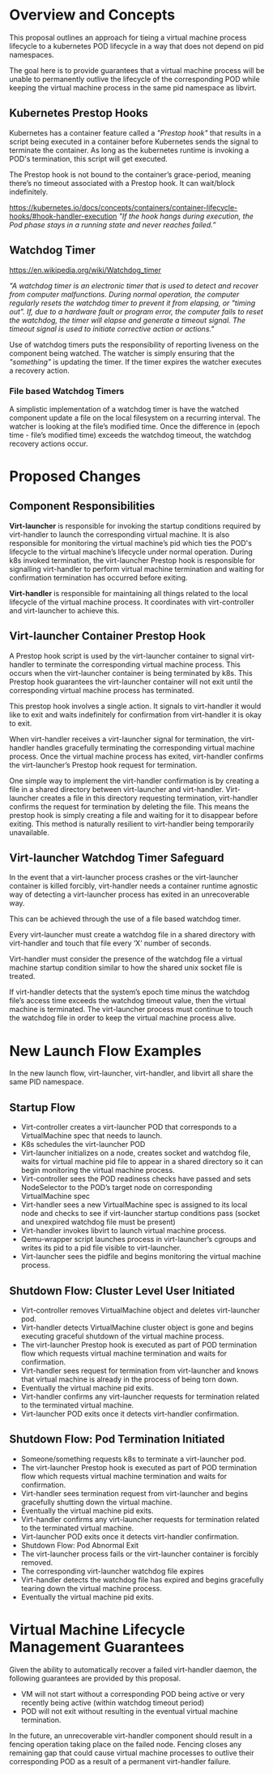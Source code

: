 # Overview and Concepts

This proposal outlines an approach for tieing a virtual machine process
lifecycle to a kubernetes POD lifecycle in a way that does not depend on pid
namespaces.

The goal here is to provide guarantees that a virtual machine process will be
unable to permanently outlive the lifecycle of the corresponding POD while
keeping the virtual machine process in the same pid namespace as libvirt.

## Kubernetes Prestop Hooks

Kubernetes has a container feature called a *"Prestop hook"* that results in
a script being executed in a container before Kubernetes sends the signal to
terminate the container. As long as the kubernetes runtime is invoking a POD's
termination, this script will get executed.

The Prestop hook is not bound to the container’s grace-period, meaning there’s
no timeout associated with a Prestop hook. It can wait/block indefinitely.

https://kubernetes.io/docs/concepts/containers/container-lifecycle-hooks/#hook-handler-execution 
*"If the hook hangs during execution, the Pod phase stays in a running state and
never reaches failed.”*

## Watchdog Timer

https://en.wikipedia.org/wiki/Watchdog_timer

*"A watchdog timer is an electronic timer that is used to detect and recover
from computer malfunctions. During normal operation, the computer regularly
resets the watchdog timer to prevent it from elapsing, or "timing out". If, due
to a hardware fault or program error, the computer fails to reset the watchdog,
the timer will elapse and generate a timeout signal. The timeout signal is used
to initiate corrective action or actions."*

Use of watchdog timers puts the responsibility of reporting liveness on the
component being watched. The watcher is simply ensuring that the *"something"*
is updating the timer. If the timer expires the watcher executes a recovery
action.

### File based Watchdog Timers

A simplistic implementation of a watchdog timer is have the watched component
update a file on the local filesystem on a recurring interval. The watcher is
looking at the file’s modified time. Once the difference in
(epoch time - file’s modified time) exceeds the watchdog timeout, the watchdog
recovery actions occur.

# Proposed Changes

## Component Responsibilities 

**Virt-launcher** is responsible for invoking the startup conditions required
by virt-handler to launch the corresponding virtual machine. It is also
responsible for monitoring the virtual machine’s pid which ties the POD's
lifecycle to the virtual machine’s lifecycle under normal operation. During
k8s invoked termination, the virt-launcher Prestop hook is responsible for
signalling virt-handler to perform virtual machine termination and waiting
for confirmation termination has occurred before exiting.

**Virt-handler** is responsible for maintaining all things related to the local
lifecycle of the virtual machine process. It coordinates with virt-controller
and virt-launcher to achieve this.

## Virt-launcher Container Prestop Hook

A Prestop hook script is used by the virt-launcher container to signal
virt-handler to terminate the corresponding virtual machine process. This
occurs when the virt-launcher container is being terminated by k8s. This
Prestop hook guarantees the virt-launcher container will not exit until the
corresponding virtual machine process has terminated.

This prestop hook involves a single action. It signals to virt-handler it
would like to exit and waits indefinitely for confirmation from virt-handler
it is okay to exit.  

When virt-handler receives a virt-launcher signal for termination, the
virt-handler handles gracefully terminating the corresponding virtual machine
process. Once the virtual machine process has exited, virt-handler confirms
the virt-launcher’s Prestop hook request for termination.

One simple way to implement the virt-handler confirmation is by creating a file
in a shared directory between virt-launcher and virt-handler. Virt-launcher
creates a file in this directory requesting termination, virt-handler confirms
the request for termination by deleting the file.  This means the prestop hook
is simply creating a file and waiting for it to disappear before exiting. This
method is naturally resilient to virt-handler being temporarily unavailable. 

## Virt-launcher Watchdog Timer Safeguard

In the event that a virt-launcher process crashes or the virt-launcher container
is killed forcibly, virt-handler needs a container runtime agnostic way of
detecting a virt-launcher process has exited in an unrecoverable way.

This can be achieved through the use of a file based watchdog timer. 

Every virt-launcher must create a watchdog file in a shared directory with
virt-handler and touch that file every ‘X’ number of seconds.

Virt-handler must consider the presence of the watchdog file a virtual machine
startup condition similar to how the shared unix socket file is treated. 

If virt-handler detects that the system’s epoch time minus the watchdog file’s
access time exceeds the watchdog timeout value, then the virtual machine is
terminated. The virt-launcher process must continue to touch the watchdog file
in order to keep the virtual machine process alive. 

# New Launch Flow Examples

In the new launch flow, virt-launcher, virt-handler, and libvirt all share
the same PID namespace.

## Startup Flow

- Virt-controller creates a virt-launcher POD that corresponds to a
  VirtualMachine spec that needs to launch.
- K8s schedules the virt-launcher POD
- Virt-launcher initializes on a node, creates socket and watchdog file, waits
  for virtual machine pid file to appear in a shared directory so it can begin
  monitoring the virtual machine process.
- Virt-controller sees the POD readiness checks have passed and sets
  NodeSelector to the POD’s target node on corresponding VirtualMachine spec
- Virt-handler sees a new VirtualMachine spec is assigned to its local node and
  checks to see if virt-launcher startup conditions pass (socket and unexpired
  watchdog file must be present)
- Virt-handler invokes libvirt to launch virtual machine process.
- Qemu-wrapper script launches process in virt-launcher’s cgroups and writes
  its pid to a pid file visible to virt-launcher.
- Virt-launcher sees the pidfile and begins monitoring the virtual machine process.

## Shutdown Flow: Cluster Level User Initiated

- Virt-controller removes VirtualMachine object and deletes virt-launcher pod.
- Virt-handler detects VirtualMachine cluster object is gone and begins
  executing graceful shutdown of the virtual machine process.
- The virt-launcher Prestop hook is executed as part of POD termination flow
  which requests virtual machine termination and waits for confirmation.
- Virt-handler sees request for termination from virt-launcher and knows that
  virtual machine is already in the process of being torn down.
- Eventually the virtual machine pid exits.
- Virt-handler confirms any virt-launcher requests for termination related to
  the terminated virtual machine.
- Virt-launcher POD exits once it detects virt-handler confirmation.

## Shutdown Flow: Pod Termination Initiated
- Someone/something requests k8s to terminate a virt-launcher pod.
- The virt-launcher Prestop hook is executed as part of POD termination flow
  which requests virtual machine termination and waits for confirmation.
- Virt-handler sees termination request from virt-launcher and begins
  gracefully shutting down the virtual machine. 
- Eventually the virtual machine pid exits.
- Virt-handler confirms any virt-launcher requests for termination related to
  the terminated virtual machine.
- Virt-launcher POD exits once it detects virt-handler confirmation.
- Shutdown Flow: Pod Abnormal Exit
- The virt-launcher process fails or the virt-launcher container is forcibly
  removed.
- The corresponding virt-launcher watchdog file expires
- Virt-handler detects the watchdog file has expired and begins gracefully
  tearing down the virtual machine process.
- Eventually the virtual machine pid exits. 

# Virtual Machine Lifecycle Management Guarantees

Given the ability to automatically recover a failed virt-handler daemon, the
following guarantees are provided by this proposal.

- VM will not start without a corresponding POD being active or very recently
  being active (within watchdog timeout period)
- POD will not exit without resulting in the eventual virtual machine
  termination.

In the future, an unrecoverable virt-handler component should result in a
fencing operation taking place on the failed node. Fencing closes any
remaining gap that could cause virtual machine processes to outlive their
corresponding POD as a result of a permanent virt-handler failure. 

